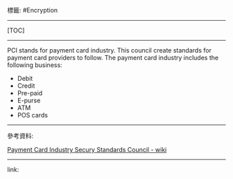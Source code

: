 標籤: #Encryption 

---

[TOC]

---

PCI stands for payment card industry. This council create standards for payment card providers to follow. The payment card industry includes the following business:

- Debit
- Credit
- Pre-paid
- E-purse
- ATM
- POS cards

---

參考資料:

[Payment Card Industry Secury Standards Council - wiki](https://en.wikipedia.org/wiki/Payment_Card_Industry_Security_Standards_Council)

---

link:


